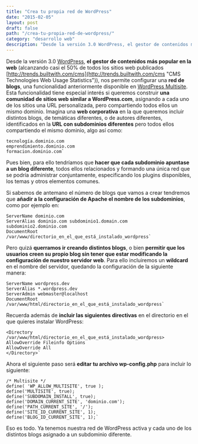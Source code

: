 ```yaml
---
title: "Crea tu propia red de WordPress"
date: "2015-02-05"
layout: post
draft: false
path: "/crea-tu-propia-red-de-wordpress/"
category: "desarrollo web"
description: "Desde la versión 3.0 WordPress, el gestor de contenidos más popular en la web (alcanzando casi el 50% de todos los sitios web publicados)), nos permite configurar una red de blogs"
---
```




Desde la versión 3.0 [WordPress](https://wordpress.org/ "Wordpress"), **el gestor de contenidos más popular en la web** (alcanzando casi el 50% de todos los sitios web publicados [http://trends.builtwith.com/cms](http://trends.builtwith.com/cms "CMS Technologies Web Usage Statistics")), nos permite configurar una **red de blogs**, una funcionalidad anteriormente disponible en [WordPress Multisite](https://mu.wordpress.org/ "Multisite Wordrpess"). Esta funcionalidad tiene especial interés si queremos construir **una comunidad de sitios web similar a WordPress.com**, asignando a cada uno de los sitios una URL personalizada, pero compartiendo todos ellos un mismo dominio. Imagina una **web corporativa** en la que queremos incluir distintos blogs, de temáticas diferentes, o de autores diferentes, identificados en la **URL con subdominios diferentes** pero todos ellos compartiendo el mismo dominio, algo así como:

    tecnología.dominio.com
    emprendimiento.dominio.com
    formacion.dominio.com`

Pues bien, para ello tendríamos que **hacer que cada subdominio apuntase a un blog diferente**, todos ellos relacionados y formando una única red que se podría administrar conjuntamente, especificando los plugins disponibles, los temas y otros elementos comunes.

Si sabemos de antemano el número de blogs que vamos a crear tendremos que **añadir a la configuración de Apache el nombre de los subdominios**, como por ejemplo en:

    ServerName dominio.com
    ServerAlias dominio.com subdominio1.domain.com
    subdominio2.dominio.com
    DocumentRoot
    /var/www/directorio_en_el_que_está_instalado_wordpress`

Pero quizá **querramos ir creando distintos blogs**, o bien **permitir que los usuarios creen su propio blog sin tener que estar modificando la configuración de nuestro servidor web**. Para ello incluiremos un **wildcard** en el nombre del servidor, quedando la configuración de la siguiente manera:

    ServerName wordpress.dev
    ServerAlias *.wordpress.dev
    ServerAdmin webmaster@localhost
    DocumentRoot
    /var/www/html/directorio_en_el_que_está_instalado_wordpress`

Recuerda además de **incluir las siguientes directivas** en el directorio en el que quieres instalar WordPress:

    <Directory
    /var/www/html/directorio_en_el_que_está_instalado_wordpress>
    AllowOverride Fileinfo Options
    AllowOverride All
    </Directory>`

Ahora el siguiente paso será **editar tu archivo wp-config.php** para incluir lo siguiente:

    /* Multisite */
    define( 'WP_ALLOW_MULTISITE', true );
    define('MULTISITE', true);
    define('SUBDOMAIN_INSTALL', true);
    define('DOMAIN_CURRENT_SITE', 'dominio.com');
    define('PATH_CURRENT_SITE', '/');
    define('SITE_ID_CURRENT_SITE', 1);
    define('BLOG_ID_CURRENT_SITE', 1);`

Eso es todo. Ya tenemos nuestra red de WordPress activa y cada uno de los distintos blogs asignado a un subdominio diferente.

